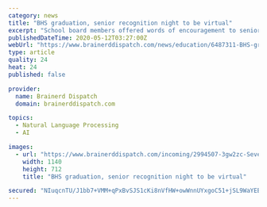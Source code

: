 ```yaml
---
category: news
title: "BHS graduation, senior recognition night to be virtual"
excerpt: "School board members offered words of encouragement to seniors and hope they will still remember this experience for years to come."
publishedDateTime: 2020-05-12T03:27:00Z
webUrl: "https://www.brainerddispatch.com/news/education/6487311-BHS-graduation-senior-recognition-night-to-be-virtual"
type: article
quality: 24
heat: 24
published: false

provider:
  name: Brainerd Dispatch
  domain: brainerddispatch.com

topics:
  - Natural Language Processing
  - AI

images:
  - url: "https://www.brainerddispatch.com/incoming/2994507-3gw2zc-Several-Brainerd-High-School-graduates-sported-decorated-caps-during-their-commencement-ceremony-Friday-May-31-at-Adamson-Field.-Kelly-Humphrey-Brainerd-Dispatch/alternates/BASE_LANDSCAPE/Several%20Brainerd%20High%20School%20graduates%20sported%20decorated%20caps%20during%20their%20commencement%20ceremony%20Friday%2C%20May%2031%2C%20at%20Adamson%20Field.%20Kelly%20Humphrey%20%20Brainerd%20Dispatch"
    width: 1140
    height: 712
    title: "BHS graduation, senior recognition night to be virtual"

secured: "NIuqcnTU/J1bb7+VMM+qPxBvSJS1cKi8nVfHW+owWnnUYxgoC51+jSL9WaYEBZBYrq2e35ymdrvwxqi5VQEUYVbbYr9ZQELv/8EZggYy3MKSdQaC1Kl1+nAsWDN7B4Y0VZjWubO/cBM6fRMow8UNZtR5Llk7fXe4c7hp8GPm3Htk4DWcKBVNlB2OpOzp21UHtq97qtrq5ewam+IfPmLrNjkVNgAokMQ0ll0wtuIlAjmjLqp6bK8Uio43pK91k2CbicbRccmu7yMLJX+PRe5u9+JSEYW8YExALTrZffxUsYGs9vzkN/7JEr1MSN3Wf9ZH;JvGt6UlGmSNkAqNvE59Agg=="
---
```



